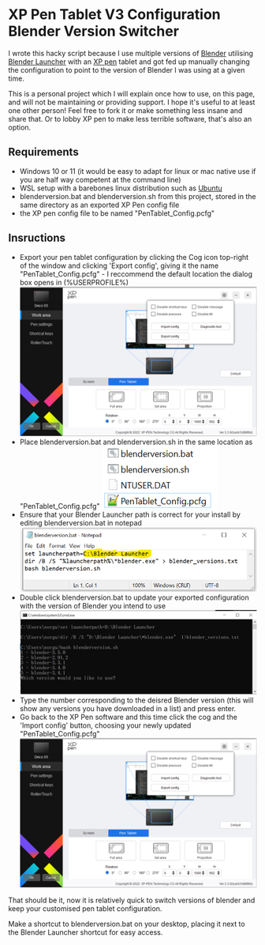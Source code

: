 # XP Pen Tablet V3 Configuration Blender Version Switcher

I wrote this hacky script because I use multiple versions of [Blender](https://www.blender.org/) utilising [Blender Launcher](https://dotbow.github.io/Blender-Launcher/) with an [XP pen](https://www.xp-pen.com/download/index/) tablet and got fed up manually changing the configuration to point to the version of Blender I was using at a given time.

This is a personal project which I will explain once how to use, on this page, and will not be maintaining or providing support. I hope it's useful to at least one other person! Feel free to fork it or make something less insane and share that. Or to lobby XP pen to make less terrible software, that's also an option.

## Requirements
- Windows 10 or 11 (it would be easy to adapt for linux or mac native use if you are half way competent at the command line)
- WSL setup with a barebones linux distribution such as [Ubuntu](https://ubuntu.com/tutorials/install-ubuntu-on-wsl2-on-windows-11-with-gui-support)
- blenderversion.bat and blenderversion.sh from this project, stored in the same directory as an exported XP Pen config file
- the XP pen config file to be named "PenTablet_Config.pcfg"

## Insructions
- Export your pen tablet configuration by clicking the Cog icon top-right of the window and clicking 'Export config', giving it the name "PenTablet_Config.pcfg" - I reccommend the default location the dialog box opens in (%USERPROFILE%)
![](01_instructions_export.png)
- Place blenderversion.bat and blenderversion.sh in the same location as "PenTablet_Config.pcfg"
![](02_instructions_files.png)
- Ensure that your Blender Launcher path is correct for your install by editing blenderversion.bat in notepad
![](03_instructions_path.png)
- Double click blenderversion.bat to update your exported configuration with the version of Blender you intend to use
![](04_instructions_running.png)
- Type the number corresponding to the deisred Blender version (this will show any versions you have downloaded in a list) and press enter.
- Go back to the XP Pen software and this time click the cog and the 'Import config' button, choosing your newly updated "PenTablet_Config.pcfg"
![](01_instructions_export.png)


That should be it, now it is relatively quick to switch versions of blender and keep your customised pen tablet configuration.

Make a shortcut to blenderversion.bat on your desktop, placing it next to the Blender Launcher shortcut for easy access.